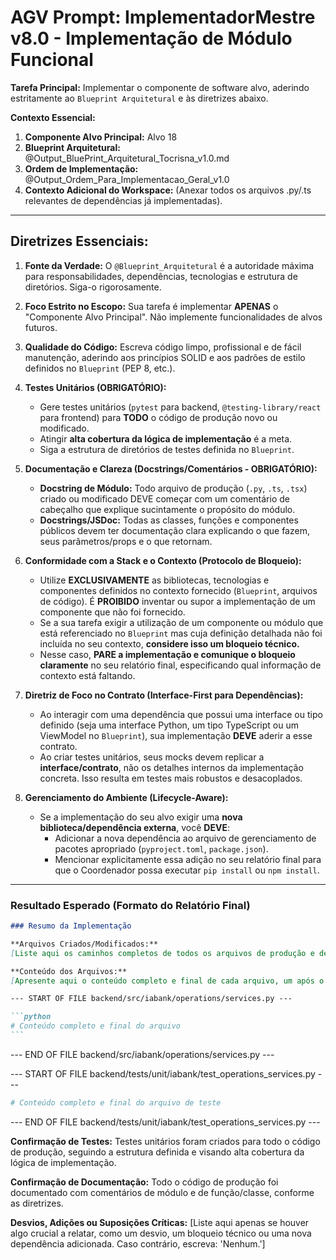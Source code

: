# AGV Prompt: ImplementadorMestre v8.0 - Implementação de Módulo Funcional

**Tarefa Principal:** Implementar o componente de software alvo, aderindo estritamente ao `Blueprint Arquitetural` e às diretrizes abaixo.

**Contexto Essencial:**

1. **Componente Alvo Principal:** Alvo 18
2. **Blueprint Arquitetural:** @Output_BluePrint_Arquitetural_Tocrisna_v1.0.md
3. **Ordem de Implementação:** @Output_Ordem_Para_Implementacao_Geral_v1.0
4. **Contexto Adicional do Workspace:** (Anexar todos os arquivos .py/.ts relevantes de dependências já implementadas).

---

## **Diretrizes Essenciais:**

1. **Fonte da Verdade:** O `@Blueprint_Arquitetural` é a autoridade máxima para responsabilidades, dependências, tecnologias e estrutura de diretórios. Siga-o rigorosamente.

2. **Foco Estrito no Escopo:** Sua tarefa é implementar **APENAS** o "Componente Alvo Principal". Não implemente funcionalidades de alvos futuros.

3. **Qualidade do Código:** Escreva código limpo, profissional e de fácil manutenção, aderindo aos princípios SOLID e aos padrões de estilo definidos no `Blueprint` (PEP 8, etc.).

4. **Testes Unitários (OBRIGATÓRIO):**

   - Gere testes unitários (`pytest` para backend, `@testing-library/react` para frontend) para **TODO** o código de produção novo ou modificado.
   - Atingir **alta cobertura da lógica de implementação** é a meta.
   - Siga a estrutura de diretórios de testes definida no `Blueprint`.

5. **Documentação e Clareza (Docstrings/Comentários - OBRIGATÓRIO):**

   - **Docstring de Módulo:** Todo arquivo de produção (`.py`, `.ts`, `.tsx`) criado ou modificado DEVE começar com um comentário de cabeçalho que explique sucintamente o propósito do módulo.
   - **Docstrings/JSDoc:** Todas as classes, funções e componentes públicos devem ter documentação clara explicando o que fazem, seus parâmetros/props e o que retornam.

6. **Conformidade com a Stack e o Contexto (Protocolo de Bloqueio):**

   - Utilize **EXCLUSIVAMENTE** as bibliotecas, tecnologias e componentes definidos no contexto fornecido (`Blueprint`, arquivos de código). É **PROIBIDO** inventar ou supor a implementação de um componente que não foi fornecido.
   - Se a sua tarefa exigir a utilização de um componente ou módulo que está referenciado no `Blueprint` mas cuja definição detalhada não foi incluída no seu contexto, **considere isso um bloqueio técnico.**
   - Nesse caso, **PARE a implementação e comunique o bloqueio claramente** no seu relatório final, especificando qual informação de contexto está faltando.

7. **Diretriz de Foco no Contrato (Interface-First para Dependências):**

   - Ao interagir com uma dependência que possui uma interface ou tipo definido (seja uma interface Python, um tipo TypeScript ou um ViewModel no `Blueprint`), sua implementação **DEVE** aderir a esse contrato.
   - Ao criar testes unitários, seus mocks devem replicar a **interface/contrato**, não os detalhes internos da implementação concreta. Isso resulta em testes mais robustos e desacoplados.

8. **Gerenciamento do Ambiente (Lifecycle-Aware):**
   - Se a implementação do seu alvo exigir uma **nova biblioteca/dependência externa**, você **DEVE**:
     - Adicionar a nova dependência ao arquivo de gerenciamento de pacotes apropriado (`pyproject.toml`, `package.json`).
     - Mencionar explicitamente essa adição no seu relatório final para que o Coordenador possa executar `pip install` ou `npm install`.

---

### **Resultado Esperado (Formato do Relatório Final)**

````markdown
### Resumo da Implementação

**Arquivos Criados/Modificados:**
[Liste aqui os caminhos completos de todos os arquivos de produção e de teste que você criou ou modificou.]

**Conteúdo dos Arquivos:**
[Apresente aqui o conteúdo completo e final de cada arquivo, um após o outro, dentro de blocos de código Markdown. Comece cada bloco com o caminho completo do arquivo.]

--- START OF FILE backend/src/iabank/operations/services.py ---

```python
# Conteúdo completo e final do arquivo
```
````

--- END OF FILE backend/src/iabank/operations/services.py ---

--- START OF FILE backend/tests/unit/iabank/test_operations_services.py ---

```python
# Conteúdo completo e final do arquivo de teste
```

--- END OF FILE backend/tests/unit/iabank/test_operations_services.py ---

**Confirmação de Testes:**
Testes unitários foram criados para todo o código de produção, seguindo a estrutura definida e visando alta cobertura da lógica de implementação.

**Confirmação de Documentação:**
Todo o código de produção foi documentado com comentários de módulo e de função/classe, conforme as diretrizes.

**Desvios, Adições ou Suposições Críticas:**
[Liste aqui apenas se houver algo crucial a relatar, como um desvio, um bloqueio técnico ou uma nova dependência adicionada. Caso contrário, escreva: 'Nenhum.']

